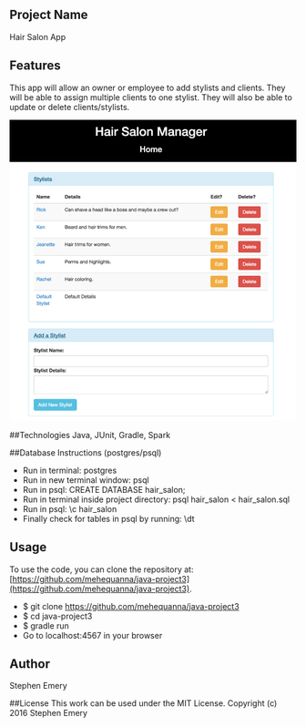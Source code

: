 ## Project Name
Hair Salon App

## Features
This app will allow an owner or employee to add stylists and clients. They will be able to assign multiple clients to one stylist. They will also be able to update or delete clients/stylists.

![screenshot of project](hairsalon.png)

##Technologies
Java, JUnit, Gradle, Spark

##Database Instructions (postgres/psql)
* Run in terminal: postgres
* Run in new terminal window: psql
* Run in psql: CREATE DATABASE hair_salon;
* Run in terminal inside project directory: psql hair_salon < hair_salon.sql
* Run in psql: \c hair_salon
* Finally check for tables in psql by running: \dt

## Usage
To use the code, you can clone the repository at: [https://github.com/mehequanna/java-project3](https://github.com/mehequanna/java-project3).
* $ git clone https://github.com/mehequanna/java-project3
* $ cd java-project3
* $ gradle run
* Go to localhost:4567 in your browser

## Author
Stephen Emery

##License
This work can be used under the MIT License.
Copyright (c) 2016 Stephen Emery
